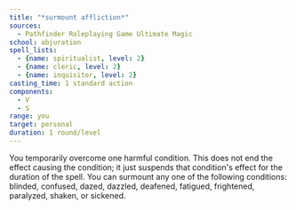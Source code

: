 ```yaml
---
title: "*surmount affliction*"
sources:
  - Pathfinder Roleplaying Game Ultimate Magic
school: abjuration
spell_lists:
  - {name: spiritualist, level: 2}
  - {name: cleric, level: 2}
  - {name: inquisitor, level: 2}
casting_time: 1 standard action
components:
  - V
  - S
range: you
target: personal
duration: 1 round/level
---
```


You temporarily overcome one harmful condition. This does not end the effect causing the condition; it just suspends that condition's effect for the duration of the spell. You can surmount any one of the following conditions: blinded, confused, dazed, dazzled, deafened, fatigued, frightened, paralyzed, shaken, or sickened.

